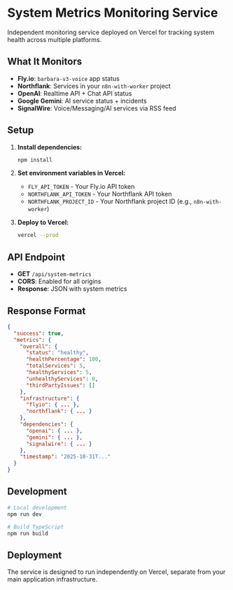 # System Metrics Monitoring Service

Independent monitoring service deployed on Vercel for tracking system health across multiple platforms.

## What It Monitors

- **Fly.io**: `barbara-v3-voice` app status
- **Northflank**: Services in your `n8n-with-worker` project
- **OpenAI**: Realtime API + Chat API status
- **Google Gemini**: AI service status + incidents
- **SignalWire**: Voice/Messaging/AI services via RSS feed

## Setup

1. **Install dependencies:**
   ```bash
   npm install
   ```

2. **Set environment variables in Vercel:**
   - `FLY_API_TOKEN` - Your Fly.io API token
   - `NORTHFLANK_API_TOKEN` - Your Northflank API token
   - `NORTHFLANK_PROJECT_ID` - Your Northflank project ID (e.g., `n8n-with-worker`)

3. **Deploy to Vercel:**
   ```bash
   vercel --prod
   ```

## API Endpoint

- **GET** `/api/system-metrics`
- **CORS**: Enabled for all origins
- **Response**: JSON with system metrics

## Response Format

```json
{
  "success": true,
  "metrics": {
    "overall": {
      "status": "healthy",
      "healthPercentage": 100,
      "totalServices": 5,
      "healthyServices": 5,
      "unhealthyServices": 0,
      "thirdPartyIssues": []
    },
    "infrastructure": {
      "flyio": { ... },
      "northflank": { ... }
    },
    "dependencies": {
      "openai": { ... },
      "gemini": { ... },
      "signalwire": { ... }
    },
    "timestamp": "2025-10-31T..."
  }
}
```

## Development

```bash
# Local development
npm run dev

# Build TypeScript
npm run build
```

## Deployment

The service is designed to run independently on Vercel, separate from your main application infrastructure.

